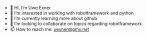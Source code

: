 - 👋 Hi, I’m Uwe Exner
- 👀 I’m interested in working with robotframework and python
- 🌱 I’m currently learning more about github
- 💞️ I’m looking to collaborate on topics regarding robotframework
- 📫 How to reach me: uexner@gmx.net

<!---
uweexner/uweexner is a ✨ special ✨ repository because its `README.md` (this file) appears on your GitHub profile.
You can click the Preview link to take a look at your changes.
--->
